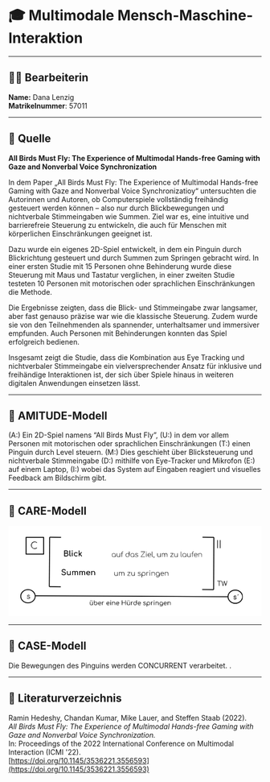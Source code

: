 # 🎓 Multimodale Mensch-Maschine-Interaktion
---
## 👩‍💻 Bearbeiterin
**Name:** Dana Lenzig  
**Matrikelnummer**: 57011  

---

## 📘 Quelle

**All Birds Must Fly: The Experience of Multimodal Hands-free Gaming with Gaze and Nonverbal Voice Synchronization**

In dem Paper „All Birds Must Fly: The Experience of Multimodal Hands-free Gaming with Gaze and Nonverbal Voice Synchronizatioy“ untersuchten die Autorinnen und Autoren, ob Computerspiele vollständig freihändig gesteuert werden können – also nur durch Blickbewegungen und nichtverbale Stimmeingaben wie Summen. Ziel war es, eine intuitive und barrierefreie Steuerung zu entwickeln, die auch für Menschen mit körperlichen Einschränkungen geeignet ist.

Dazu wurde ein eigenes 2D-Spiel entwickelt, in dem ein Pinguin durch Blickrichtung gesteuert und durch Summen zum Springen gebracht wird. In einer ersten Studie mit 15 Personen ohne Behinderung wurde diese Steuerung mit Maus und Tastatur verglichen, in einer zweiten Studie testeten 10 Personen mit motorischen oder sprachlichen Einschränkungen die Methode.

Die Ergebnisse zeigten, dass die Blick- und Stimmeingabe zwar langsamer, aber fast genauso präzise war wie die klassische Steuerung. Zudem wurde sie von den Teilnehmenden als spannender, unterhaltsamer und immersiver empfunden. Auch Personen mit Behinderungen konnten das Spiel erfolgreich bedienen.

Insgesamt zeigt die Studie, dass die Kombination aus Eye Tracking und nichtverbaler Stimmeingabe ein vielversprechender Ansatz für inklusive und freihändige Interaktionen ist, der sich über Spiele hinaus in weiteren digitalen Anwendungen einsetzen lässt.

---

## 🧠 AMITUDE-Modell
(A:) Ein 2D-Spiel namens “All Birds Must Fly”, (U:) in dem vor allem Personen mit motorischen oder sprachlichen Einschränkungen (T:) einen Pinguin durch Level steuern. (M:) Dies geschieht über Blicksteuerung und nichtverbale Stimmeingabe (D:) mithilfe von Eye-Tracker und Mikrofon (E:) auf einem Laptop, (I:) wobei das System auf Eingaben reagiert und visuelles Feedback am Bildschirm gibt.

---

## 🧮 CARE-Modell
![Abbildung des CARE-Modells](img/CARE-Modell.png) 

---

## 🧩 CASE-Modell
Die Bewegungen des Pinguins werden CONCURRENT verarbeitet. .

---

## 🔗 Literaturverzeichnis
Ramin Hedeshy, Chandan Kumar, Mike Lauer, and Steffen Staab (2022).  
*All Birds Must Fly: The Experience of Multimodal Hands-free Gaming with Gaze and Nonverbal Voice Synchronization.*  
In: Proceedings of the 2022 International Conference on Multimodal Interaction (ICMI '22).  
[https://doi.org/10.1145/3536221.3556593](https://doi.org/10.1145/3536221.3556593)
